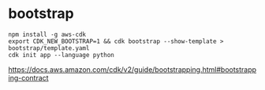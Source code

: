 # bootstrap

```
npm install -g aws-cdk
export CDK_NEW_BOOTSTRAP=1 && cdk bootstrap --show-template > bootstrap/template.yaml
cdk init app --language python
```

https://docs.aws.amazon.com/cdk/v2/guide/bootstrapping.html#bootstrapping-contract
